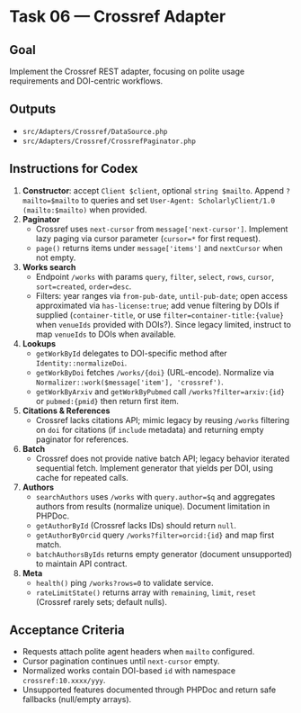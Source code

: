# Task 06 — Crossref Adapter

## Goal
Implement the Crossref REST adapter, focusing on polite usage requirements and DOI-centric workflows.

## Outputs
- `src/Adapters/Crossref/DataSource.php`
- `src/Adapters/Crossref/CrossrefPaginator.php`

## Instructions for Codex
1. **Constructor**: accept `Client $client`, optional `string $mailto`. Append `?mailto=$mailto` to queries and set `User-Agent: ScholarlyClient/1.0 (mailto:$mailto)` when provided.
2. **Paginator**
   - Crossref uses `next-cursor` from `message['next-cursor']`. Implement lazy paging via cursor parameter (`cursor=*` for first request).
   - `page()` returns items under `message['items']` and `nextCursor` when not empty.
3. **Works search**
   - Endpoint `/works` with params `query`, `filter`, `select`, `rows`, `cursor`, `sort=created`, `order=desc`.
   - Filters: year ranges via `from-pub-date`, `until-pub-date`; open access approximated via `has-license:true`; add venue filtering by DOIs if supplied (`container-title`, or use `filter=container-title:{value}` when `venueIds` provided with DOIs?). Since legacy limited, instruct to map `venueIds` to DOIs when available.
4. **Lookups**
   - `getWorkById` delegates to DOI-specific method after `Identity::normalizeDoi`.
   - `getWorkByDoi` fetches `/works/{doi}` (URL-encode). Normalize via `Normalizer::work($message['item'], 'crossref')`.
   - `getWorkByArxiv` and `getWorkByPubmed` call `/works?filter=arxiv:{id}` or `pubmed:{pmid}` then return first item.
5. **Citations & References**
   - Crossref lacks citations API; mimic legacy by reusing `/works` filtering on `doi` for citations (if `include` metadata) and returning empty paginator for references.
6. **Batch**
   - Crossref does not provide native batch API; legacy behavior iterated sequential fetch. Implement generator that yields per DOI, using cache for repeated calls.
7. **Authors**
   - `searchAuthors` uses `/works` with `query.author=$q` and aggregates authors from results (normalize unique). Document limitation in PHPDoc.
   - `getAuthorById` (Crossref lacks IDs) should return `null`.
   - `getAuthorByOrcid` query `/works?filter=orcid:{id}` and map first match.
   - `batchAuthorsByIds` returns empty generator (document unsupported) to maintain API contract.
8. **Meta**
   - `health()` ping `/works?rows=0` to validate service.
   - `rateLimitState()` returns array with `remaining`, `limit`, `reset` (Crossref rarely sets; default nulls).

## Acceptance Criteria
- Requests attach polite agent headers when `mailto` configured.
- Cursor pagination continues until `next-cursor` empty.
- Normalized works contain DOI-based `id` with namespace `crossref:10.xxxx/yyy`.
- Unsupported features documented through PHPDoc and return safe fallbacks (null/empty arrays).
